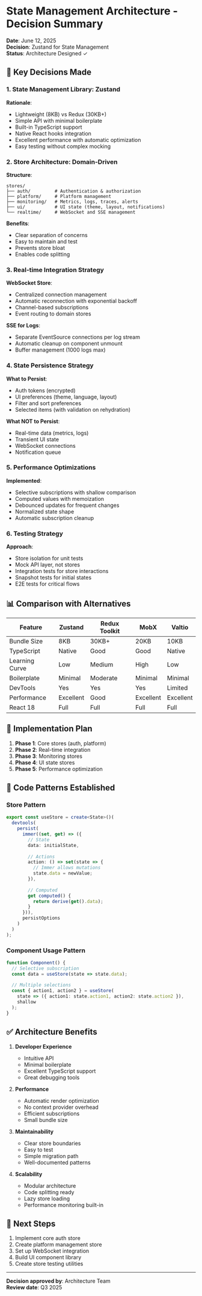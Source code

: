 # State Management Architecture - Decision Summary

**Date**: June 12, 2025  
**Decision**: Zustand for State Management  
**Status**: Architecture Designed ✓

## 🎯 Key Decisions Made

### 1. State Management Library: Zustand
**Rationale**:
- Lightweight (8KB) vs Redux (30KB+)
- Simple API with minimal boilerplate
- Built-in TypeScript support
- Native React hooks integration
- Excellent performance with automatic optimization
- Easy testing without complex mocking

### 2. Store Architecture: Domain-Driven
**Structure**:
```
stores/
├── auth/         # Authentication & authorization
├── platform/     # Platform management
├── monitoring/   # Metrics, logs, traces, alerts
├── ui/           # UI state (theme, layout, notifications)
└── realtime/     # WebSocket and SSE management
```

**Benefits**:
- Clear separation of concerns
- Easy to maintain and test
- Prevents store bloat
- Enables code splitting

### 3. Real-time Integration Strategy
**WebSocket Store**:
- Centralized connection management
- Automatic reconnection with exponential backoff
- Channel-based subscriptions
- Event routing to domain stores

**SSE for Logs**:
- Separate EventSource connections per log stream
- Automatic cleanup on component unmount
- Buffer management (1000 logs max)

### 4. State Persistence Strategy
**What to Persist**:
- Auth tokens (encrypted)
- UI preferences (theme, language, layout)
- Filter and sort preferences
- Selected items (with validation on rehydration)

**What NOT to Persist**:
- Real-time data (metrics, logs)
- Transient UI state
- WebSocket connections
- Notification queue

### 5. Performance Optimizations
**Implemented**:
- Selective subscriptions with shallow comparison
- Computed values with memoization
- Debounced updates for frequent changes
- Normalized state shape
- Automatic subscription cleanup

### 6. Testing Strategy
**Approach**:
- Store isolation for unit tests
- Mock API layer, not stores
- Integration tests for store interactions
- Snapshot tests for initial states
- E2E tests for critical flows

## 📊 Comparison with Alternatives

| Feature | Zustand | Redux Toolkit | MobX | Valtio |
|---------|---------|---------------|------|---------|
| Bundle Size | 8KB | 30KB+ | 20KB | 10KB |
| TypeScript | Native | Good | Good | Native |
| Learning Curve | Low | Medium | High | Low |
| Boilerplate | Minimal | Moderate | Minimal | Minimal |
| DevTools | Yes | Yes | Yes | Limited |
| Performance | Excellent | Good | Excellent | Excellent |
| React 18 | Full | Full | Full | Full |

## 🔧 Implementation Plan

1. **Phase 1**: Core stores (auth, platform)
2. **Phase 2**: Real-time integration
3. **Phase 3**: Monitoring stores
4. **Phase 4**: UI state stores
5. **Phase 5**: Performance optimization

## 🎨 Code Patterns Established

### Store Pattern
```typescript
export const useStore = create<State>()(
  devtools(
    persist(
      immer((set, get) => ({
        // State
        data: initialState,
        
        // Actions
        action: () => set(state => {
          // Immer allows mutations
          state.data = newValue;
        }),
        
        // Computed
        get computed() {
          return derive(get().data);
        }
      })),
      persistOptions
    )
  )
);
```

### Component Usage Pattern
```typescript
function Component() {
  // Selective subscription
  const data = useStore(state => state.data);
  
  // Multiple selections
  const { action1, action2 } = useStore(
    state => ({ action1: state.action1, action2: state.action2 }),
    shallow
  );
}
```

## ✅ Architecture Benefits

1. **Developer Experience**
   - Intuitive API
   - Minimal boilerplate
   - Excellent TypeScript support
   - Great debugging tools

2. **Performance**
   - Automatic render optimization
   - No context provider overhead
   - Efficient subscriptions
   - Small bundle size

3. **Maintainability**
   - Clear store boundaries
   - Easy to test
   - Simple migration path
   - Well-documented patterns

4. **Scalability**
   - Modular architecture
   - Code splitting ready
   - Lazy store loading
   - Performance monitoring built-in

## 🚀 Next Steps

1. Implement core auth store
2. Create platform management store
3. Set up WebSocket integration
4. Build UI component library
5. Create store testing utilities

---

**Decision approved by**: Architecture Team  
**Review date**: Q3 2025